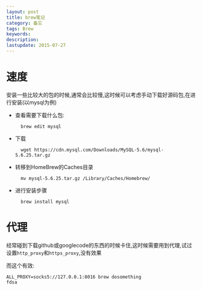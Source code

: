 ```yaml
---
layout: post
title: brew笔记
category: 备忘
tags: Brew
keywords: 
description: 
lastupdate: 2015-07-27
---
```


# 速度
安装一些比较大的包的时候,通常会比较慢,这时候可以考虑手动下载好源码包,在进行安装(以mysql为例)

* 查看需要下载什么包:
		 
		brew edit mysql
* 下载
	 
		wget https://cdn.mysql.com/Downloads/MySQL-5.6/mysql-5.6.25.tar.gz
* 转移到HomeBrew的Caches目录

		mv mysql-5.6.25.tar.gz /Library/Caches/Homebrew/
* 进行安装步骤
	 
		brew install mysql

# 代理
经常碰到下载github或googlecode的东西的时候卡住,这时候需要用到代理,试过设置`http_proxy`和`https_proxy`,没有效果

而这个有效:

	ALL_PROXY=socks5://127.0.0.1:8016 brew dosomething
	fdsa